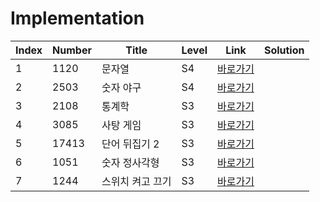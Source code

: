 # Implementation

| Index | Number | Title            | Level | Link                                              | Solution |
| ----- | ------ | ---------------- | ----- | ------------------------------------------------- | -------- |
| 1     | 1120   | 문자열           | S4    | [바로가기](https://www.acmicpc.net/problem/1120)  |          |
| 2     | 2503   | 숫자 야구        | S4    | [바로가기](https://www.acmicpc.net/problem/2503)  |          |
| 3     | 2108   | 통계학           | S3    | [바로가기](https://www.acmicpc.net/problem/2108)  |          |
| 4     | 3085   | 사탕 게임        | S3    | [바로가기](https://www.acmicpc.net/problem/3085)  |          |
| 5     | 17413  | 단어 뒤집기 2    | S3    | [바로가기](https://www.acmicpc.net/problem/17413) |          |
| 6     | 1051   | 숫자 정사각형    | S3    | [바로가기](https://www.acmicpc.net/problem/1051)  |          |
| 7     | 1244   | 스위치 켜고 끄기 | S3    | [바로가기](https://www.acmicpc.net/problem/1244)  |          |
